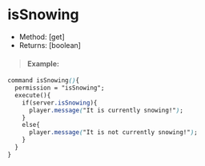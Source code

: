 # isSnowing

* Method: \[get\]
* Returns: \[boolean\]

> #### Example:

```css
command isSnowing(){
  permission = "isSnowing";
  execute(){
    if(server.isSnowing){
      player.message("It is currently snowing!");
    }
    else{
      player.message("It is not currently snowing!");
    }
  }
}
```


